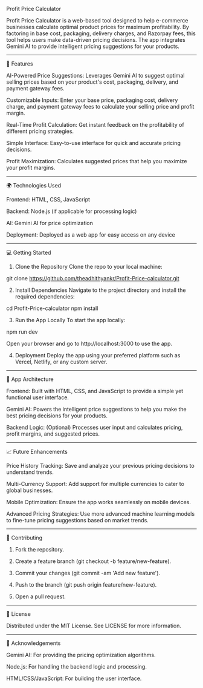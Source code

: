 Profit Price Calculator

Profit Price Calculator is a web-based tool designed to help e-commerce businesses calculate optimal product prices for maximum profitability. By factoring in base cost, packaging, delivery charges, and Razorpay fees, this tool helps users make data-driven pricing decisions. The app integrates Gemini AI to provide intelligent pricing suggestions for your products.


---

🚀 Features

AI-Powered Price Suggestions: Leverages Gemini AI to suggest optimal selling prices based on your product's cost, packaging, delivery, and payment gateway fees.

Customizable Inputs: Enter your base price, packaging cost, delivery charge, and payment gateway fees to calculate your selling price and profit margin.

Real-Time Profit Calculation: Get instant feedback on the profitability of different pricing strategies.

Simple Interface: Easy-to-use interface for quick and accurate pricing decisions.

Profit Maximization: Calculates suggested prices that help you maximize your profit margins.



---

🌍 Technologies Used

Frontend: HTML, CSS, JavaScript

Backend: Node.js (if applicable for processing logic)

AI: Gemini AI for price optimization

Deployment: Deployed as a web app for easy access on any device



---

💻 Getting Started

1. Clone the Repository
Clone the repo to your local machine:

git clone https://github.com/theadhithyankr/Profit-Price-calculator.git


2. Install Dependencies
Navigate to the project directory and install the required dependencies:

cd Profit-Price-calculator
npm install


3. Run the App Locally
To start the app locally:

npm run dev

Open your browser and go to http://localhost:3000 to use the app.


4. Deployment
Deploy the app using your preferred platform such as Vercel, Netlify, or any custom server.




---

📐 App Architecture

Frontend: Built with HTML, CSS, and JavaScript to provide a simple yet functional user interface.

Gemini AI: Powers the intelligent price suggestions to help you make the best pricing decisions for your products.

Backend Logic: (Optional) Processes user input and calculates pricing, profit margins, and suggested prices.



---

📈 Future Enhancements

Price History Tracking: Save and analyze your previous pricing decisions to understand trends.

Multi-Currency Support: Add support for multiple currencies to cater to global businesses.

Mobile Optimization: Ensure the app works seamlessly on mobile devices.

Advanced Pricing Strategies: Use more advanced machine learning models to fine-tune pricing suggestions based on market trends.



---

🔧 Contributing

1. Fork the repository.


2. Create a feature branch (git checkout -b feature/new-feature).


3. Commit your changes (git commit -am 'Add new feature').


4. Push to the branch (git push origin feature/new-feature).


5. Open a pull request.




---

📄 License

Distributed under the MIT License. See LICENSE for more information.


---

📢 Acknowledgements

Gemini AI: For providing the pricing optimization algorithms.

Node.js: For handling the backend logic and processing.

HTML/CSS/JavaScript: For building the user interface.




